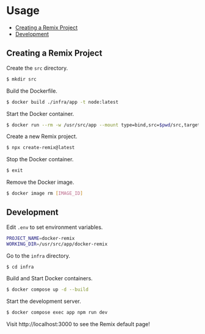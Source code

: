 # Usage

- [Creating a Remix Project](#creating-a-remix-project)
- [Development](#development)

## Creating a Remix Project

Create the `src` directory.

```bash
$ mkdir src
```

Build the Dockerfile.

```bash
$ docker build ./infra/app -t node:latest
```

Start the Docker container.

```bash
$ docker run --rm -w /usr/src/app --mount type=bind,src=$pwd/src,target=/usr/src/app -it [IMAGE_ID] bash
```

Create a new Remix project.

```bash
$ npx create-remix@latest
```

Stop the Docker container.

```bash
$ exit
```

Remove the Docker image.

```bash
$ docker image rm [IMAGE_ID]
```

## Development

Edit `.env` to set environment variables.

```bash
PROJECT_NAME=docker-remix
WORKING_DIR=/usr/src/app/docker-remix
```

Go to the `infra` directory.

```bash
$ cd infra
```

Build and Start Docker containers.

```bash
$ docker compose up -d --build
```

Start the development server.

```bash
$ docker compose exec app npm run dev
```

Visit http://localhost:3000 to see the Remix default page!
